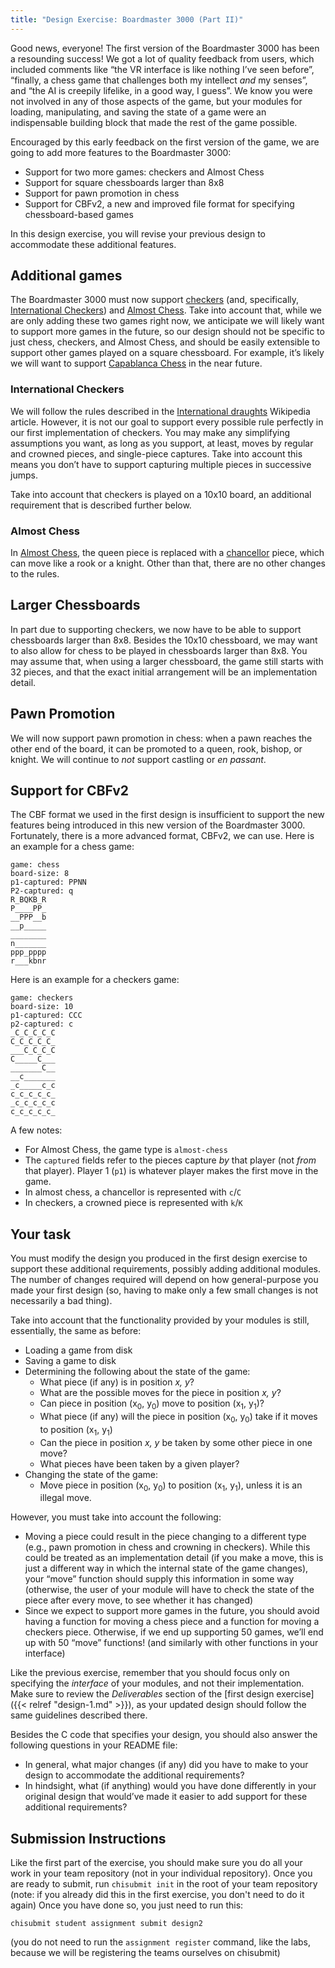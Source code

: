 ```yaml
---
title: "Design Exercise: Boardmaster 3000 (Part II)"
---
```


Good news, everyone! The first version of the Boardmaster 3000 has been a resounding success! We got a lot of quality feedback from users, which included comments like “the VR interface is like nothing I’ve seen before”, “finally, a chess game that challenges both my intellect _and_ my senses”, and “the AI is creepily lifelike, in a good way, I guess”. We know you were not involved in any of those aspects of the game, but your modules for loading, manipulating, and saving the state of a game were an indispensable building block that made the rest of the game possible.

Encouraged by this early feedback on the first version of the game, we are going to add more features to the Boardmaster 3000:



*   Support for two more games: checkers and Almost Chess
*   Support for square chessboards larger than 8x8
*   Support for pawn promotion in chess
*   Support for CBFv2, a new and improved file format for specifying chessboard-based games

In this design exercise, you will revise your previous design to accommodate these additional features.


## Additional games

The Boardmaster 3000 must now support [checkers](https://en.wikipedia.org/wiki/Draughts) (and, specifically, [International Checkers](https://en.wikipedia.org/wiki/International_draughts)) and [Almost Chess](https://en.wikipedia.org/wiki/Almost_Chess). Take into account that, while we are only adding these two games right now, we anticipate we will likely want to support more games in the future, so our design should not be specific to just chess, checkers, and Almost Chess, and should be easily extensible to support other games played on a square chessboard. For example, it’s likely we will want to support [Capablanca Chess](https://en.wikipedia.org/wiki/Capablanca_Chess) in the near future.


### International Checkers

We will follow the rules described in the [International draughts](https://en.wikipedia.org/wiki/International_draughts) Wikipedia article. However, it is not our goal to support every possible rule perfectly in our first implementation of checkers. You may make any simplifying assumptions you want, as long as you support, at least, moves by regular and crowned pieces, and single-piece captures. Take into account this means you don’t have to support capturing multiple pieces in successive jumps.

Take into account that checkers is played on a 10x10 board, an additional requirement that is described further below.


### Almost Chess

In [Almost Chess](https://en.wikipedia.org/wiki/Almost_Chess), the queen piece is replaced with a [chancellor](https://en.wikipedia.org/wiki/Empress_(chess)) piece, which can move like a rook or a knight. Other than that, there are no other changes to the rules.


## Larger Chessboards

In part due to supporting checkers, we now have to be able to support chessboards larger than 8x8. Besides the 10x10 chessboard, we may want to also allow for chess to be played in chessboards larger than 8x8. You may assume that, when using a larger chessboard, the game still starts with 32 pieces, and that the exact initial arrangement will be an implementation detail.


## Pawn Promotion

We will now support pawn promotion in chess: when a pawn reaches the other end of the board, it can be promoted to a queen, rook, bishop, or knight. We will continue to _not_ support castling or _en passant_.


## Support for CBFv2

The CBF format we used in the first design is insufficient to support the new features being introduced in this new version of the Boardmaster 3000. Fortunately, there is a more advanced format, CBFv2, we can use. Here is an example for a chess game:


```
game: chess
board-size: 8
p1-captured: PPNN
P2-captured: q
R_BQKB_R
P____PP_
__PPP__b
__p_____
________
n_______
ppp_pppp
r___kbnr
```


Here is an example for a checkers game:


```
game: checkers
board-size: 10
p1-captured: CCC
p2-captured: c
_C_C_C_C_C
C_C_C_C_C_
___C_C_C_C
C_____C___
_______C__
__c_______
_c_____c_c
c_c_c_c_c_
_c_c_c_c_c
c_c_c_c_c_
```


A few notes:



*   For Almost Chess, the game type is `almost-chess`
*   The `captured` fields refer to the pieces capture _by_ that player (not _from_ that player). Player 1 (`p1`) is whatever player makes the first move in the game.
*   In almost chess, a chancellor is represented with `c`/`C`
*   In checkers, a crowned piece is represented with `k`/`K`


## Your task

You must modify the design you produced in the first design exercise to support these additional requirements, possibly adding additional modules. The number of changes required will depend on how general-purpose you made your first design (so, having to make only a few small changes is not necessarily a bad thing).

Take into account that the functionality provided by your modules is still, essentially, the same as before:



*   Loading a game from disk
*   Saving a game to disk
*   Determining the following about the state of the game:
    *   What piece (if any) is in position _x, y_?
    *   What are the possible moves for the piece in position _x, y_?
    *   Can piece in position (x<sub>0</sub>, y<sub>0</sub>) move to position (x<sub>1</sub>, y<sub>1</sub>)?
    *   What piece (if any) will the piece in position (x<sub>0</sub>, y<sub>0</sub>) take if it moves to position (x<sub>1</sub>, y<sub>1</sub>)
    *   Can the piece in position _x, y_ be taken by some other piece in one move?
    *   What pieces have been taken by a given player?
*   Changing the state of the game:
    *   Move piece in position (x<sub>0</sub>, y<sub>0</sub>) to position (x<sub>1</sub>, y<sub>1</sub>), unless it is an illegal move.

However, you must take into account the following:



*   Moving a piece could result in the piece changing to a different type (e.g., pawn promotion in chess and crowning in checkers). While this could be treated as an implementation detail (if you make a move, this is just a different way in which the internal state of the game changes), your “move” function should supply this information in some way (otherwise, the user of your module will have to check the state of the piece after every move, to see whether it has changed)
*   Since we expect to support more games in the future, you should avoid having a function for moving a chess piece and a function for moving a checkers piece. Otherwise, if we end up supporting 50 games, we’ll end up with 50 “move” functions! (and similarly with other functions in your interface)

Like the previous exercise, remember that you should focus only on specifying the _interface_ of your modules, and not their implementation. Make sure to review the _Deliverables_ section of the [first design exercise]({{< relref "design-1.md" >}}), as your updated design should follow the same guidelines described there.

Besides the C code that specifies your design, you should also answer the following questions in your README file:

*   In general, what major changes (if any) did you have to make to your design to accommodate the additional requirements?
*   In hindsight, what (if anything) would you have done differently in your original design that would’ve made it easier to add support for these additional requirements?



## Submission Instructions

Like the first part of the exercise, you should make sure you do all your work in your team repository (not in your individual repository). Once you are ready to submit, run `chisubmit init` in the root of your team repository (note: if you already did this in the first exercise, you don't need to do it again) Once you have done so, you just need to run this:

```
chisubmit student assignment submit design2
```

(you do not need to run the `assignment register` command, like the labs, because we will be registering the teams ourselves on chisubmit)




